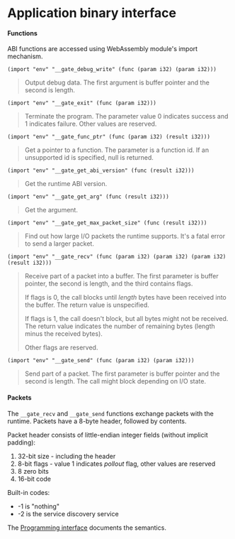 # Application binary interface


#### Functions

ABI functions are accessed using WebAssembly module's import mechanism.

```wasm
(import "env" "__gate_debug_write" (func (param i32) (param i32)))
```
> Output debug data.  The first argument is buffer pointer and the second is
> length.


```wasm
(import "env" "__gate_exit" (func (param i32)))
```
> Terminate the program.  The parameter value 0 indicates success and 1
> indicates failure.  Other values are reserved.


```wasm
(import "env" "__gate_func_ptr" (func (param i32) (result i32)))
```
> Get a pointer to a function.  The parameter is a function id.  If an
> unsupported id is specified, null is returned.


```wasm
(import "env" "__gate_get_abi_version" (func (result i32)))
```
> Get the runtime ABI version.


```wasm
(import "env" "__gate_get_arg" (func (result i32)))
```
> Get the argument.


```wasm
(import "env" "__gate_get_max_packet_size" (func (result i32)))
```
> Find out how large I/O packets the runtime supports.  It's a fatal error to
> send a larger packet.


```wasm
(import "env" "__gate_recv" (func (param i32) (param i32) (param i32) (result i32)))
```
> Receive part of a packet into a buffer.  The first parameter is buffer
> pointer, the second is length, and the third contains flags.
>
> If flags is 0, the call blocks until *length* bytes have been received into
> the buffer.  The return value is unspecified.
>
> If flags is 1, the call doesn't block, but all bytes might not be received.
> The return value indicates the number of remaining bytes (length minus the
> received bytes).
>
> Other flags are reserved.


```wasm
(import "env" "__gate_send" (func (param i32) (param i32)))
```
> Send part of a packet.  The first parameter is buffer pointer and the second
> is length.  The call might block depending on I/O state.


#### Packets

The `__gate_recv` and `__gate_send` functions exchange packets with the
runtime.  Packets have a 8-byte header, followed by contents.

Packet header consists of little-endian integer fields (without implicit
padding):

  1. 32-bit size - including the header
  2. 8-bit flags - value 1 indicates *pollout* flag, other values are reserved
  3. 8 zero bits
  4. 16-bit code

Built-in codes:

  - -1 is "nothing"
  - -2 is the service discovery service

The [Programming interface](Programming.md) documents the semantics.

